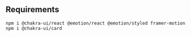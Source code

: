 ## Requirements

    npm i @chakra-ui/react @emotion/react @emotion/styled framer-motion
    npm i @chakra-ui/card